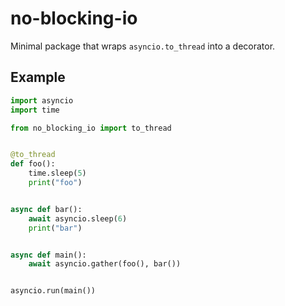 # no-blocking-io

Minimal package that wraps `asyncio.to_thread` into a decorator.

## Example

```python
import asyncio
import time

from no_blocking_io import to_thread


@to_thread
def foo():
    time.sleep(5)
    print("foo")


async def bar():
    await asyncio.sleep(6)
    print("bar")


async def main():
    await asyncio.gather(foo(), bar())


asyncio.run(main())
```